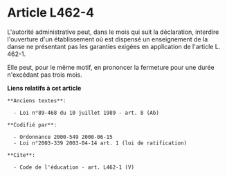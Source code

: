# Article L462-4

L'autorité administrative peut, dans le mois qui suit la déclaration, interdire l'ouverture d'un établissement où est
dispensé un enseignement de la danse ne présentant pas les garanties exigées en application de l'article L. 462-1. 

Elle peut, pour le même motif, en prononcer la fermeture pour une durée n'excédant pas trois mois.

**Liens relatifs à cet article**

	**Anciens textes**:

	  - Loi n°89-468 du 10 juillet 1989 - art. 8 (Ab)

	**Codifié par**:

	  - Ordonnance 2000-549 2000-06-15
	  - Loi n°2003-339 2003-04-14 art. 1 (loi de ratification)

	**Cite**:

	  - Code de l'éducation - art. L462-1 (V)
